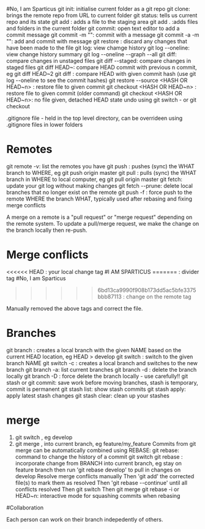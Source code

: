 #No, I am Sparticus
git init: initialise current folder as a git repo
git clone: brings the remote repo from URL to current folder
git status: tells us current repo and its state
git add <FILE>: adds a file to the staging area
    git add . :adds files and folders in the current folder
git commit: open text editor to add a commit message
    git commit -m "<message>": commit with a message
    git commit -a -m "<message>": add and commit with message
git restore <FILE>: discard any changes that have been made to the file
git log: view chamge history
    git log --oneline: view change history summary
        git log --oneline --graph --all
git diff: compare changes in unstaged files
    git diff --staged: compare changes in staged files
    git diff HEAD~<n>: compare HEAD commit with previous n commit, eg git diff HEAD~2
    git diff <commit hash>: compare HEAD with given commit hash (use git log --oneline to see the commit hashes)
git restore --source <HASH OR HEAD~n> <FILE>: restore file to given commit
    git checkout <HASH OR HEAD~n> <FILE>: restore file to given commit (older command)
        git checkout <HASH OR HEAD~n>: no file given, detached HEAD state
        undo using 
            git switch -
        or
            git checkout <branch>

.gitignore file - held in the top level directory, can be overrideen using .gitignore files in lower folders

# Remotes
git remote -v: list the remotes you have
git push <WHERE> <WHAT>: pushes (sync) the WHAT branch to WHERE, eg git push origin master
git pull <WHERE> <WHAT>: pulls (sync) the WHAT branch in WHERE to local computer, eg git pull origin master
git fetch: update your git log without making changes
git fetch --prune: delete local branches that no longer exist on the remote
git push -f <WHERE> <WHAT>: force push to the remote WHERE the branch WHAT, typically used after rebasing and fixing merge conflicts

A merge on a remote is a "pull request" or "merge request" depending on the remote system.
To update a pull/merge request, we make the change on the branch locally then re-push.

# Merge conflicts
<<<<<< HEAD                                        : your local change tag
#I AM SPARTICUS
=======                                             : divider tag
#No, I am Sparticus
>>>>>> 6bd13ca9990f908b173dd5ac5bfe3375bbb87113    : change on the remote tag

Manually removed the above tags and correct the file.

# Branches

git branch <NAME>: creates a local branch with the given NAME based on the current HEAD location, eg HEAD > develop
git switch <NAME>: switch to the given branch NAME
git switch -c <NAME>: creates a local branch and switches to the new branch
git branch -a: list current branches
git branch -d <NAME>: delete the branch locally
git branch -D <NAME>: force delete the branch locally - use carefully!!
git stash or git commit: save work before moving branches, stash is temporary, commit is permanent
    git stash list: show stash commits
    git stash apply: apply latest stash changes
    git stash clear: clean up your stashes
# merge
1. git switch <BRANCH TO BE MERGED INTO>, eg develop
2. git merge <BRANCH TO MERGE FROM>, into current branch, eg feature/my_feature
    Commits from git merge can be automatically combined using REBASE:
        git rebase: command to change the history of a commit
            git switch <FEATURE BRANCH>
            git rebase <BRANCH>: incorporate change from BRANCH into current branch, eg stay on feature branch then run 'git rebase develop' to pull in changes on develop
                Resolve merge conflicts manually
                Then 'git add' the corrected file(s) to mark them as resolved
                Then 'git rebase --continue' until all conflicts resolved
                Then git switch <BRANCH TO BE MERGED INTO>
                Then git merge <BRANCH TO MERGE FROM>
        git rebase -i <HASH> or HEAD~n: interactive mode for squashing commits when rebasing

#Collaboration

Each person can work on their branch indepedently of others.